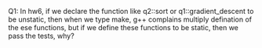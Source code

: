 Q1: In hw6, if we declare the function like q2::sort or q1::gradient\_descent to be unstatic, then when we type make, g++ complains multiply defination of the ese functions, but if we define these functions to be static, then we pass the tests, why?
